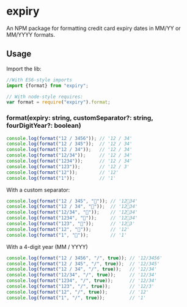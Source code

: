 # expiry
An NPM package for formatting credit card expiry dates in MM/YY or MM/YYYY formats.

## Usage

Import the lib:

```js
//With ES6-style imports
import {format} from "expiry";

// With node-style requires:
var format = require("expiry").format;
```

### format(expiry: string, customSeparator?: string, fourDigitYear?: boolean)

```js
console.log(format("12 / 3456")); // '12 / 34'
console.log(format("12 / 345"));  // '12 / 34'
console.log(format("12 / 34"));   // '12 / 34'
console.log(format("12/34"));     // '12 / 34'
console.log(format("1234"));      // '12 / 34'
console.log(format("123"));       // '12 / 3'
console.log(format("12"));        // '12'
console.log(format("1"));         // '1'
```

With a custom separator:

```js
console.log(format("12 / 345", "🍎")); // '12🍎34'
console.log(format("12 / 34", "🍎"));  // '12🍎34'
console.log(format("12/34", "🍎"));    // '12🍎34'
console.log(format("1234", "🍎"));     // '12🍎34'
console.log(format("123", "🍎"));      // '12🍎3'
console.log(format("12", "🍎"));       // '12'
console.log(format("1", "🍎"));        // '1'
```

With a 4-digit year (MM / YYYY)

```js
console.log(format("12 / 3456", "/", true)); // '12/3456'
console.log(format("12 / 345", "/", true));  // '12/345'
console.log(format("12 / 34", "/", true));   // '12/34'
console.log(format("12/34", "/", true));     // '12/34'
console.log(format("1234", "/", true));      // '12/34'
console.log(format("123", "/", true));       // '12/3'
console.log(format("12", "/", true));        // '12'
console.log(format("1", "/", true));         // '1'
```